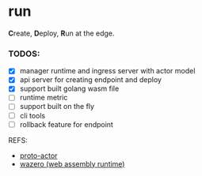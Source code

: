 # run
**C**reate, **D**eploy, **R**un at the edge.

### TODOS: 
- [x] manager runtime and ingress server with actor model
- [x] api server for creating endpoint and deploy
- [x] support built golang wasm file
- [ ] runtime metric
- [ ] support built on the fly
- [ ] cli tools
- [ ] rollback feature for endpoint

REFS:
- [proto-actor](https://proto.actor/)
- [wazero (web assembly runtime)](https://wazero.io/)
